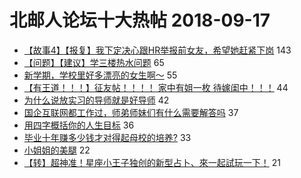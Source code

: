 # 北邮人论坛十大热帖 2018-09-17

- [【故事4】【报复】我下定决心跟HR举报前女友，希望她赶紧下岗](https://bbs.byr.cn/article/Feeling/3077935) 143
- [【问题】【建议】学三楼热水问题](https://bbs.byr.cn/article/Environment/103985) 65
- [新学期，学校里好多漂亮的女生啊～](https://bbs.byr.cn/article/Talking/6044602) 55
- [【有王道！！！】征友帖！！！！ 家中有姐一枚 待嫁闺中！！！](https://bbs.byr.cn/article/Friends/1889433) 44
- [为什么说放实习的导师就是好导师](https://bbs.byr.cn/article/AimGraduate/1149507) 42
- [国企互联网都工作过，师弟师妹们有什么需要解答吗](https://bbs.byr.cn/article/Job/1988923) 37
- [用四字概括你的人生目标](https://bbs.byr.cn/article/Joke/726613) 36
- [毕业十年赚多少钱才对得起母校的培养?](https://bbs.byr.cn/article/WorkLife/1108528) 33
- [小姐姐的美腿](https://bbs.byr.cn/article/Picture/3220998) 22
- [【转】超神准！星座小王子独创的新型占卜、來一起試玩一下！](https://bbs.byr.cn/article/Constellations/326533) 21


